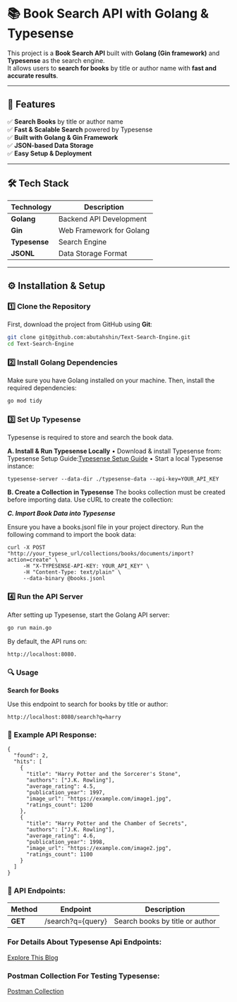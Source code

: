# 📚 Book Search API with Golang & Typesense

This project is a **Book Search API** built with **Golang (Gin framework)** and **Typesense** as the search engine.  
It allows users to **search for books** by title or author name with **fast and accurate results**.

---

## 🚀 Features

✅ **Search Books** by title or author name  
✅ **Fast & Scalable Search** powered by Typesense  
✅ **Built with Golang & Gin Framework**  
✅ **JSON-based Data Storage**  
✅ **Easy Setup & Deployment**  

---

## 🛠️ Tech Stack

| Technology  | Description  |
|-------------|-------------|
| **Golang**  | Backend API Development  |
| **Gin**  | Web Framework for Golang  |
| **Typesense**  | Search Engine  |
| **JSONL**  | Data Storage Format  |

---

## ⚙️ Installation & Setup

### 1️⃣ Clone the Repository

First, download the project from GitHub using **Git**:

```sh
git clone git@github.com:abutahshin/Text-Search-Engine.git
cd Text-Search-Engine
```
### 2️⃣ Install Golang Dependencies

Make sure you have Golang installed on your machine. Then, install the required dependencies:
```sh
go mod tidy
```
### 3️⃣ Set Up Typesense
Typesense is required to store and search the book data.

**A. Install & Run Typesense Locally**
	•	Download & install Typesense from: Typesense Setup Guide:[Typesense Setup Guide](https://typesense.org/docs/guide/)
	•	Start a local Typesense instance:

```
typesense-server --data-dir ./typesense-data --api-key=YOUR_API_KEY
```

**B. Create a Collection in Typesense**
The books collection must be created before importing data.
Use cURL to create the collection:

***C. Import Book Data into Typesense***

Ensure you have a books.jsonl file in your project directory.
Run the following command to import the book data:

```
curl -X POST "http://your_typese_url/collections/books/documents/import?action=create" \
     -H "X-TYPESENSE-API-KEY: YOUR_API_KEY" \
     -H "Content-Type: text/plain" \
     --data-binary @books.jsonl
```

### 4️⃣ Run the API Server

After setting up Typesense, start the Golang API server:

```sh
go run main.go
```

By default, the API runs on:
```
http://localhost:8080.
```

### 🔍 Usage

**Search for Books**

Use this endpoint to search for books by title or author:
```
http://localhost:8080/search?q=harry
```
### 📌 Example API Response:

```
{
  "found": 2,
  "hits": [
    {
      "title": "Harry Potter and the Sorcerer's Stone",
      "authors": ["J.K. Rowling"],
      "average_rating": 4.5,
      "publication_year": 1997,
      "image_url": "https://example.com/image1.jpg",
      "ratings_count": 1200
    },
    {
      "title": "Harry Potter and the Chamber of Secrets",
      "authors": ["J.K. Rowling"],
      "average_rating": 4.6,
      "publication_year": 1998,
      "image_url": "https://example.com/image2.jpg",
      "ratings_count": 1100
    }
  ]
}
```

### 📖 API Endpoints:

|Method |Endpoint|Description|
|-------|-----------------|-------------------------------|
|**GET**|/search?q={query}|Search books by title or author|

### For Details About Typesense Api Endpoints:

[Explore This Blog](https://github.com/typesense/typesense-go)


### Postman Collection For Testing Typesense:

[Postman Collection](https://github.com/typesense/postman)